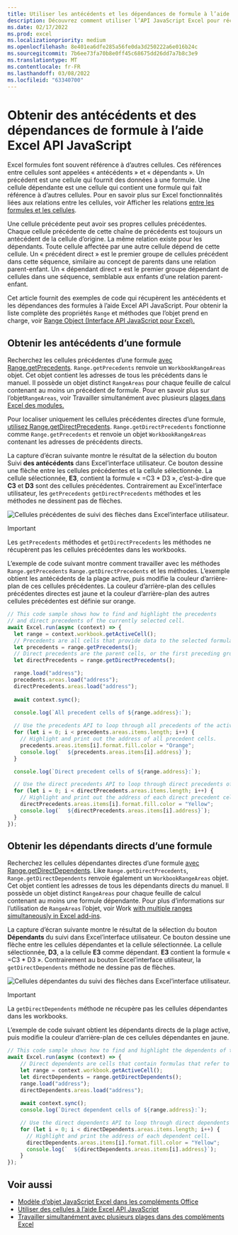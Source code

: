 ```yaml
---
title: Utiliser les antécédents et les dépendances de formule à l’aide de l Excel API JavaScript
description: Découvrez comment utiliser l’API JavaScript Excel pour récupérer les antécédents et les dépendances de formule.
ms.date: 02/17/2022
ms.prod: excel
ms.localizationpriority: medium
ms.openlocfilehash: 8e401ea6dfe285a56fe0da3d250222a6e016b24c
ms.sourcegitcommit: 7b6ee73fa70b8e0ff45c68675dd26dd7a7b8c3e9
ms.translationtype: MT
ms.contentlocale: fr-FR
ms.lasthandoff: 03/08/2022
ms.locfileid: "63340700"
---
```

# <a name="get-formula-precedents-and-dependents-using-the-excel-javascript-api"></a>Obtenir des antécédents et des dépendances de formule à l’aide Excel API JavaScript

Excel formules font souvent référence à d’autres cellules. Ces références entre cellules sont appelées « antécédents » et « dépendants ». Un précédent est une cellule qui fournit des données à une formule. Une cellule dépendante est une cellule qui contient une formule qui fait référence à d’autres cellules. Pour en savoir plus sur Excel fonctionnalités liées aux relations entre les cellules, voir Afficher les relations [entre les formules et les cellules](https://support.microsoft.com/office/a59bef2b-3701-46bf-8ff1-d3518771d507).

Une cellule précédente peut avoir ses propres cellules précédentes. Chaque cellule précédente de cette chaîne de précédents est toujours un antécédent de la cellule d’origine. La même relation existe pour les dépendants. Toute cellule affectée par une autre cellule dépend de cette cellule. Un « précédent direct » est le premier groupe de cellules précédent dans cette séquence, similaire au concept de parents dans une relation parent-enfant. Un « dépendant direct » est le premier groupe dépendant de cellules dans une séquence, semblable aux enfants d’une relation parent-enfant.

Cet article fournit des exemples de code qui récupèrent les antécédents et les dépendances des formules à l’aide Excel API JavaScript. Pour obtenir la liste complète des propriétés `Range` et méthodes que l’objet prend en charge, voir [Range Object (Interface API JavaScript pour Excel).](/javascript/api/excel/excel.range)

## <a name="get-the-precedents-of-a-formula"></a>Obtenir les antécédents d’une formule

Recherchez les cellules précédentes d’une formule [avec Range.getPrecedents](/javascript/api/excel/excel.range#excel-excel-range-getprecedents-member(1)). `Range.getPrecedents` renvoie un `WorkbookRangeAreas` objet. Cet objet contient les adresses de tous les précédents dans le manuel. Il possède un objet distinct `RangeAreas` pour chaque feuille de calcul contenant au moins un précédent de formule. Pour en savoir plus sur l’objet`RangeAreas`, voir Travailler simultanément avec plusieurs [plages dans Excel des modules.](excel-add-ins-multiple-ranges.md)

Pour localiser uniquement les cellules précédentes directes d’une formule, [utilisez Range.getDirectPrecedents](/javascript/api/excel/excel.range#excel-excel-range-getdirectprecedents-member(1)). `Range.getDirectPrecedents` fonctionne comme `Range.getPrecedents` et renvoie un objet `WorkbookRangeAreas` contenant les adresses de précédents directs.

La capture d’écran suivante montre le résultat de la sélection du bouton Suivi **des antécédents** dans Excel’interface utilisateur. Ce bouton dessine une flèche entre les cellules précédentes et la cellule sélectionnée. La cellule sélectionnée, **E3**, contient la formule « =C3 * D3 », c’est-à-dire que **C3** et **D3** sont des cellules précédentes. Contrairement au Excel’interface utilisateur, les `getPrecedents` `getDirectPrecedents` méthodes et les méthodes ne dessinent pas de flèches.

![Cellules précédentes de suivi des flèches dans Excel’interface utilisateur.](../images/excel-ranges-trace-precedents.png)

> [!IMPORTANT]
> Les `getPrecedents` méthodes et `getDirectPrecedents` les méthodes ne récupèrent pas les cellules précédentes dans les workbooks.

L’exemple de code suivant montre comment travailler avec les méthodes `Range.getPrecedents` `Range.getDirectPrecedents` et les méthodes. L’exemple obtient les antécédents de la plage active, puis modifie la couleur d’arrière-plan de ces cellules précédentes. La couleur d’arrière-plan des cellules précédentes directes est jaune et la couleur d’arrière-plan des autres cellules précédentes est définie sur orange.

```js
// This code sample shows how to find and highlight the precedents 
// and direct precedents of the currently selected cell.
await Excel.run(async (context) => {
  let range = context.workbook.getActiveCell();
  // Precedents are all cells that provide data to the selected formula.
  let precedents = range.getPrecedents();
  // Direct precedents are the parent cells, or the first preceding group of cells that provide data to the selected formula.    
  let directPrecedents = range.getDirectPrecedents();

  range.load("address");
  precedents.areas.load("address");
  directPrecedents.areas.load("address");
  
  await context.sync();

  console.log(`All precedent cells of ${range.address}:`);
  
  // Use the precedents API to loop through all precedents of the active cell.
  for (let i = 0; i < precedents.areas.items.length; i++) {
    // Highlight and print out the address of all precedent cells.
    precedents.areas.items[i].format.fill.color = "Orange";
    console.log(`  ${precedents.areas.items[i].address}`);
  }

  console.log(`Direct precedent cells of ${range.address}:`);

  // Use the direct precedents API to loop through direct precedents of the active cell.
  for (let i = 0; i < directPrecedents.areas.items.length; i++) {
    // Highlight and print out the address of each direct precedent cell.
    directPrecedents.areas.items[i].format.fill.color = "Yellow";
    console.log(`  ${directPrecedents.areas.items[i].address}`);
  }
});
```

## <a name="get-the-direct-dependents-of-a-formula"></a>Obtenir les dépendants directs d’une formule

Recherchez les cellules dépendantes directes d’une formule [avec Range.getDirectDependents](/javascript/api/excel/excel.range#excel-excel-range-getdirectdependents-member(1)). Like `Range.getDirectPrecedents`, `Range.getDirectDependents` renvoie également un `WorkbookRangeAreas` objet. Cet objet contient les adresses de tous les dépendants directs du manuel. Il possède un objet distinct `RangeAreas` pour chaque feuille de calcul contenant au moins une formule dépendante. Pour plus d’informations sur l’utilisation de `RangeAreas` l’objet, voir Work [with multiple ranges simultaneously in Excel add-ins](excel-add-ins-multiple-ranges.md).

La capture d’écran suivante montre le résultat de la sélection du bouton **Dépendants** du suivi dans Excel’interface utilisateur. Ce bouton dessine une flèche entre les cellules dépendantes et la cellule sélectionnée. La cellule sélectionnée, **D3**, a la cellule **E3** comme dépendant. **E3** contient la formule « =C3 * D3 ». Contrairement au bouton Excel’interface utilisateur, la `getDirectDependents` méthode ne dessine pas de flèches.

![Cellules dépendantes du suivi des flèches dans Excel’interface utilisateur.](../images/excel-ranges-trace-dependents.png)

> [!IMPORTANT]
> La `getDirectDependents` méthode ne récupère pas les cellules dépendantes dans les workbooks.

L’exemple de code suivant obtient les dépendants directs de la plage active, puis modifie la couleur d’arrière-plan de ces cellules dépendantes en jaune.

```js
// This code sample shows how to find and highlight the dependents of the currently selected cell.
await Excel.run(async (context) => {
    // Direct dependents are cells that contain formulas that refer to other cells.
    let range = context.workbook.getActiveCell();
    let directDependents = range.getDirectDependents();
    range.load("address");
    directDependents.areas.load("address");
    
    await context.sync();
    console.log(`Direct dependent cells of ${range.address}:`);

    // Use the direct dependents API to loop through direct dependents of the active cell.
    for (let i = 0; i < directDependents.areas.items.length; i++) {
      // Highlight and print the address of each dependent cell.
      directDependents.areas.items[i].format.fill.color = "Yellow";
      console.log(`  ${directDependents.areas.items[i].address}`);
    }
});
```

## <a name="see-also"></a>Voir aussi

- [Modèle d’objet JavaScript Excel dans les compléments Office](excel-add-ins-core-concepts.md)
- [Utiliser des cellules à l’aide Excel API JavaScript](excel-add-ins-cells.md)
- [Travailler simultanément avec plusieurs plages dans des compléments Excel](excel-add-ins-multiple-ranges.md)
